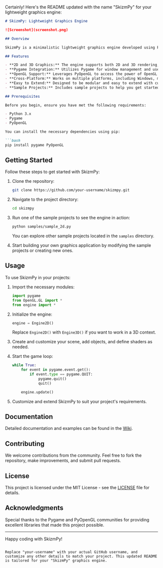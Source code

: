 Certainly! Here's the README updated with the name "SkizmPy" for your lightweight graphics engine:

```markdown
# SkizmPy: Lightweight Graphics Engine

![Screenshot](screenshot.png)

## Overview

SkizmPy is a minimalistic lightweight graphics engine developed using Python, Pygame, and PyOpenGL. It provides a simple framework for creating 2D and 3D graphics applications, games, and simulations with ease.

## Features

- **2D and 3D Graphics:** The engine supports both 2D and 3D rendering, making it versatile for various types of applications.
- **Pygame Integration:** Utilizes Pygame for window management and user input handling.
- **OpenGL Support:** Leverages PyOpenGL to access the power of OpenGL for accelerated graphics rendering.
- **Cross-Platform:** Works on multiple platforms, including Windows, macOS, and Linux.
- **Easy to Extend:** Designed to be modular and easy to extend with custom shaders and components.
- **Sample Projects:** Includes sample projects to help you get started quickly.

## Prerequisites

Before you begin, ensure you have met the following requirements:

- Python 3.x
- Pygame
- PyOpenGL

You can install the necessary dependencies using pip:

```bash
pip install pygame PyOpenGL
```

## Getting Started

Follow these steps to get started with SkizmPy:

1. Clone the repository:

   ```bash
   git clone https://github.com/your-username/skizmpy.git
   ```

2. Navigate to the project directory:

   ```bash
   cd skizmpy
   ```

3. Run one of the sample projects to see the engine in action:

   ```bash
   python samples/sample_2d.py
   ```

   You can explore other sample projects located in the `samples` directory.

4. Start building your own graphics application by modifying the sample projects or creating new ones.

## Usage

To use SkizmPy in your projects:

1. Import the necessary modules:

   ```python
   import pygame
   from OpenGL.GL import *
   from engine import *
   ```

2. Initialize the engine:

   ```python
   engine = Engine2D()
   ```

   Replace `Engine2D()` with `Engine3D()` if you want to work in a 3D context.

3. Create and customize your scene, add objects, and define shaders as needed.

4. Start the game loop:

   ```python
   while True:
       for event in pygame.event.get():
           if event.type == pygame.QUIT:
               pygame.quit()
               quit()

       engine.update()
   ```

5. Customize and extend SkizmPy to suit your project's requirements.

## Documentation

Detailed documentation and examples can be found in the [Wiki](https://github.com/your-username/skizmpy/wiki).

## Contributing

We welcome contributions from the community. Feel free to fork the repository, make improvements, and submit pull requests.

## License

This project is licensed under the MIT License - see the [LICENSE](LICENSE) file for details.

## Acknowledgments

Special thanks to the Pygame and PyOpenGL communities for providing excellent libraries that made this project possible.

---

Happy coding with SkizmPy!
```

Replace "your-username" with your actual GitHub username, and customize any other details to match your project. This updated README is tailored for your "SkizmPy" graphics engine.
